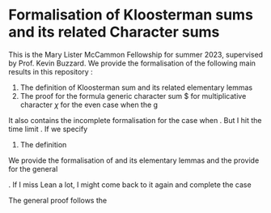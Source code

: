 # Formalisation of Kloosterman sums and its related Character sums

This is the Mary Lister McCammon Fellowship for summer 2023, supervised by Prof. Kevin Buzzard. 
We provide the formalisation of the following main results in this repository : 
1. The definition of Kloosterman sum and its related elementary lemmas
2. The proof for the formula generic character sum $ for multiplicative character $\chi$ for the even case when the g

It also contains the incomplete formalisation for the case when . But I hit the time limit . 
If we specify 
1. The definition

   
We provide the formalisation of and its elementary lemmas  and the provide for the general 

. If I miss Lean a lot, I might come back to it again and complete the case 

The general proof follows the 

